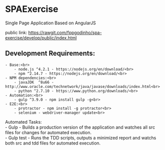 # SPAExercise
Single Page Application Based on AngularJS

public link: https://rawgit.com/fppgodinho/spa-exercise/develop/public/index.html

## Development Requirements:<br/>
    - Base:<br>
        - node.js ^4.2.1 - https://nodejs.org/en/download/<br>
        - npm ^2.14.7 - https://nodejs.org/en/download/<br>
    - NPM dependencies:<br>
        - javaJDK  ^8u66 - http://www.oracle.com/technetwork/java/javase/downloads/index.html<br>
        - python ^2.7.10 - https://www.python.org/downloads/<br>
    - Automation:<br>
        - gulp ^3.9.0 - npm install gulp -g<br>
    - E2E:<br>
        - protractor - npm install -g protractor<br>
        - selenium - webdriver-manager update<br>

Automated Tasks:<br>
    - Gulp - Builds a production version of the application and watches all src files for changes for automated execution.<br>
    - Gulp test - Runs the TDD scripts, outputs a minimized report and watchs both src and tdd files for automated execution.<br>


